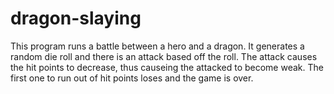 # dragon-slaying
This program runs a battle between a hero and a dragon. 
It generates a random die roll and there is an attack based off the roll.
The attack causes the hit points to decrease, thus causeing the attacked to become weak. 
The first one to run out of hit points loses and the game is over.
